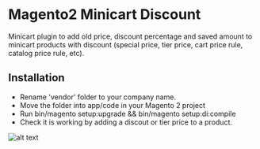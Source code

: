 # Magento2 Minicart Discount
Minicart plugin to add old price, discount percentage and saved amount to minicart products with discount (special price, tier price, cart price rule, catalog price rule, etc). 

## Installation 
- Rename 'vendor' folder to your company name. 
- Move the folder into app/code in your Magento 2 project
- Run bin/magento setup:upgrade && bin/magento setup:di:compile
- Check it is working by adding a discout or tier price to a product. 

![alt text](https://github.com/diegodominguez3/Magento2-MinicartPlugin/blob/master/m2minicartplugin.jpg)

